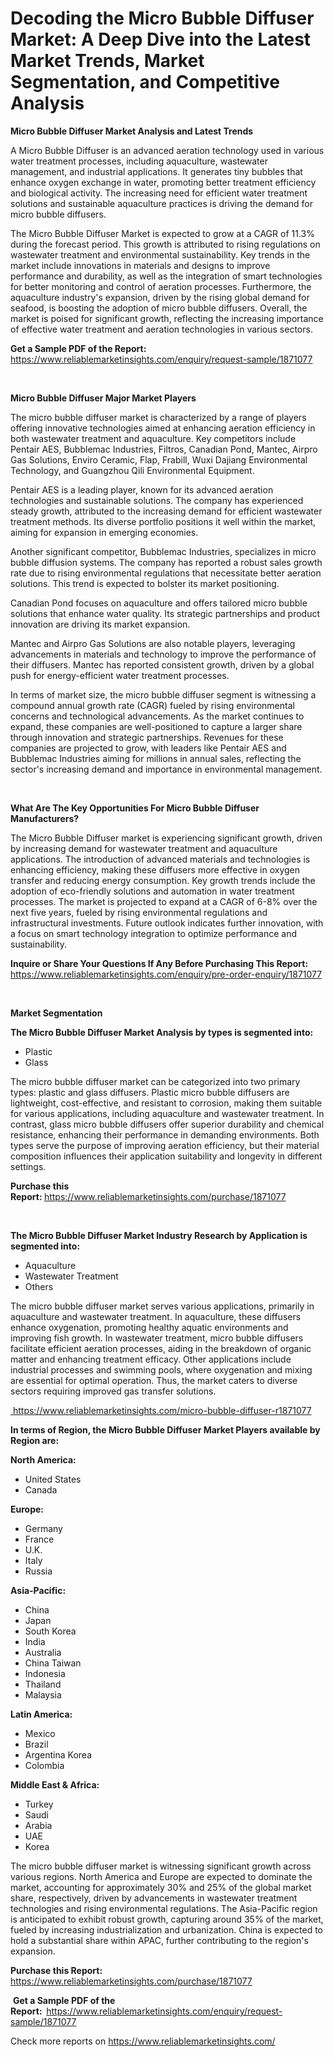 <p><h1>Decoding the Micro Bubble Diffuser Market: A Deep Dive into the Latest Market Trends, Market Segmentation, and Competitive Analysis</h1></p><p><strong>Micro Bubble Diffuser Market Analysis and Latest Trends</strong></p>
<p><p>A Micro Bubble Diffuser is an advanced aeration technology used in various water treatment processes, including aquaculture, wastewater management, and industrial applications. It generates tiny bubbles that enhance oxygen exchange in water, promoting better treatment efficiency and biological activity. The increasing need for efficient water treatment solutions and sustainable aquaculture practices is driving the demand for micro bubble diffusers.</p><p>The Micro Bubble Diffuser Market is expected to grow at a CAGR of 11.3% during the forecast period. This growth is attributed to rising regulations on wastewater treatment and environmental sustainability. Key trends in the market include innovations in materials and designs to improve performance and durability, as well as the integration of smart technologies for better monitoring and control of aeration processes. Furthermore, the aquaculture industry's expansion, driven by the rising global demand for seafood, is boosting the adoption of micro bubble diffusers. Overall, the market is poised for significant growth, reflecting the increasing importance of effective water treatment and aeration technologies in various sectors.</p></p>
<p><strong>Get a Sample PDF of the Report:&nbsp;</strong> <a href="https://www.reliablemarketinsights.com/enquiry/request-sample/1871077?utm_campaign=3558&utm_medium=2&utm_source=Github&utm_content=ia&utm_term=10042025&utm_id=micro-bubble-diffuser">https://www.reliablemarketinsights.com/enquiry/request-sample/1871077</a></p>
<p>&nbsp;</p>
<p><strong>Micro Bubble Diffuser Major Market Players</strong></p>
<p><p>The micro bubble diffuser market is characterized by a range of players offering innovative technologies aimed at enhancing aeration efficiency in both wastewater treatment and aquaculture. Key competitors include Pentair AES, Bubblemac Industries, Filtros, Canadian Pond, Mantec, Airpro Gas Solutions, Enviro Ceramic, Flap, Frabill, Wuxi Dajiang Environmental Technology, and Guangzhou Qili Environmental Equipment. </p><p>Pentair AES is a leading player, known for its advanced aeration technologies and sustainable solutions. The company has experienced steady growth, attributed to the increasing demand for efficient wastewater treatment methods. Its diverse portfolio positions it well within the market, aiming for expansion in emerging economies.</p><p>Another significant competitor, Bubblemac Industries, specializes in micro bubble diffusion systems. The company has reported a robust sales growth rate due to rising environmental regulations that necessitate better aeration solutions. This trend is expected to bolster its market positioning.</p><p>Canadian Pond focuses on aquaculture and offers tailored micro bubble solutions that enhance water quality. Its strategic partnerships and product innovation are driving its market expansion.</p><p>Mantec and Airpro Gas Solutions are also notable players, leveraging advancements in materials and technology to improve the performance of their diffusers. Mantec has reported consistent growth, driven by a global push for energy-efficient water treatment processes.</p><p>In terms of market size, the micro bubble diffuser segment is witnessing a compound annual growth rate (CAGR) fueled by rising environmental concerns and technological advancements. As the market continues to expand, these companies are well-positioned to capture a larger share through innovation and strategic partnerships. Revenues for these companies are projected to grow, with leaders like Pentair AES and Bubblemac Industries aiming for millions in annual sales, reflecting the sector's increasing demand and importance in environmental management.</p></p>
<p>&nbsp;</p>
<p><strong>What Are The Key Opportunities For Micro Bubble Diffuser Manufacturers?</strong></p>
<p><p>The Micro Bubble Diffuser market is experiencing significant growth, driven by increasing demand for wastewater treatment and aquaculture applications. The introduction of advanced materials and technologies is enhancing efficiency, making these diffusers more effective in oxygen transfer and reducing energy consumption. Key growth trends include the adoption of eco-friendly solutions and automation in water treatment processes. The market is projected to expand at a CAGR of 6-8% over the next five years, fueled by rising environmental regulations and infrastructural investments. Future outlook indicates further innovation, with a focus on smart technology integration to optimize performance and sustainability.</p></p>
<p><strong>Inquire or Share Your Questions If Any Before Purchasing This Report:</strong> <a href="https://www.reliablemarketinsights.com/enquiry/pre-order-enquiry/1871077?utm_campaign=3558&utm_medium=2&utm_source=Github&utm_content=ia&utm_term=10042025&utm_id=micro-bubble-diffuser">https://www.reliablemarketinsights.com/enquiry/pre-order-enquiry/1871077</a></p>
<p>&nbsp;</p>
<p><strong>Market Segmentation</strong></p>
<p><strong>The Micro Bubble Diffuser Market Analysis by types is segmented into:</strong></p>
<p><ul><li>Plastic</li><li>Glass</li></ul></p>
<p><p>The micro bubble diffuser market can be categorized into two primary types: plastic and glass diffusers. Plastic micro bubble diffusers are lightweight, cost-effective, and resistant to corrosion, making them suitable for various applications, including aquaculture and wastewater treatment. In contrast, glass micro bubble diffusers offer superior durability and chemical resistance, enhancing their performance in demanding environments. Both types serve the purpose of improving aeration efficiency, but their material composition influences their application suitability and longevity in different settings.</p></p>
<p><strong>Purchase this Report:&nbsp;</strong><a href="https://www.reliablemarketinsights.com/purchase/1871077?utm_campaign=3558&utm_medium=2&utm_source=Github&utm_content=ia&utm_term=10042025&utm_id=micro-bubble-diffuser">https://www.reliablemarketinsights.com/purchase/1871077</a></p>
<p>&nbsp;</p>
<p><strong>The Micro Bubble Diffuser Market Industry Research by Application is segmented into:</strong></p>
<p><ul><li>Aquaculture</li><li>Wastewater Treatment</li><li>Others</li></ul></p>
<p><p>The micro bubble diffuser market serves various applications, primarily in aquaculture and wastewater treatment. In aquaculture, these diffusers enhance oxygenation, promoting healthy aquatic environments and improving fish growth. In wastewater treatment, micro bubble diffusers facilitate efficient aeration processes, aiding in the breakdown of organic matter and enhancing treatment efficacy. Other applications include industrial processes and swimming pools, where oxygenation and mixing are essential for optimal operation. Thus, the market caters to diverse sectors requiring improved gas transfer solutions.</p></p>
<p><a href="https://www.reliablemarketinsights.com/micro-bubble-diffuser-r1871077?utm_campaign=3558&utm_medium=2&utm_source=Github&utm_content=ia&utm_term=10042025&utm_id=micro-bubble-diffuser">&nbsp;https://www.reliablemarketinsights.com/micro-bubble-diffuser-r1871077</a></p>
<p><strong>In terms of Region, the Micro Bubble Diffuser Market Players available by Region are:</strong></p>
<p>
    <p> <strong> North America: </strong>
        <ul>
            <li>United States</li>
            <li>Canada</li>
        </ul>
        </p> 
    <p> <strong> Europe: </strong>
        <ul>
            <li>Germany</li>
            <li>France</li>
            <li>U.K.</li>
            <li>Italy</li>
            <li>Russia</li>
        </ul>
        </p> 
    <p> <strong> Asia-Pacific: </strong>
        <ul>
            <li>China</li>
            <li>Japan</li>
            <li>South Korea</li>
            <li>India</li>
            <li>Australia</li>
            <li>China Taiwan</li>
            <li>Indonesia</li>
            <li>Thailand</li>
            <li>Malaysia</li>
        </ul>
        </p> 
    <p> <strong> Latin America: </strong>
        <ul>
            <li>Mexico</li>
            <li>Brazil</li>
            <li>Argentina Korea</li>
            <li>Colombia</li>
        </ul>
        </p> 
    <p> <strong> Middle East & Africa: </strong>
        <ul>
            <li>Turkey</li>
            <li>Saudi</li>
            <li>Arabia</li>
            <li>UAE</li>
            <li>Korea</li>
        </ul>
    </p>
    </p>
<p><p>The micro bubble diffuser market is witnessing significant growth across various regions. North America and Europe are expected to dominate the market, accounting for approximately 30% and 25% of the global market share, respectively, driven by advancements in wastewater treatment technologies and rising environmental regulations. The Asia-Pacific region is anticipated to exhibit robust growth, capturing around 35% of the market, fueled by increasing industrialization and urbanization. China is expected to hold a substantial share within APAC, further contributing to the region's expansion.</p></p>
<p><strong>Purchase this Report: </strong><a href="https://www.reliablemarketinsights.com/purchase/1871077?utm_campaign=3558&utm_medium=2&utm_source=Github&utm_content=ia&utm_term=10042025&utm_id=micro-bubble-diffuser">https://www.reliablemarketinsights.com/purchase/1871077</a></p>
<p>&nbsp;<strong>Get a Sample PDF of the Report:&nbsp;&nbsp;</strong><a href="https://www.reliablemarketinsights.com/enquiry/request-sample/1871077?utm_campaign=3558&utm_medium=2&utm_source=Github&utm_content=ia&utm_term=10042025&utm_id=micro-bubble-diffuser">https://www.reliablemarketinsights.com/enquiry/request-sample/1871077</a></p>
<p><strong></strong></p>
<p>Check more reports on <a href="https://www.reliablemarketinsights.com/?utm_campaign=3558&utm_medium=2&utm_source=Github&utm_content=ia&utm_term=10042025&utm_id=micro-bubble-diffuser">https://www.reliablemarketinsights.com/</a></p>